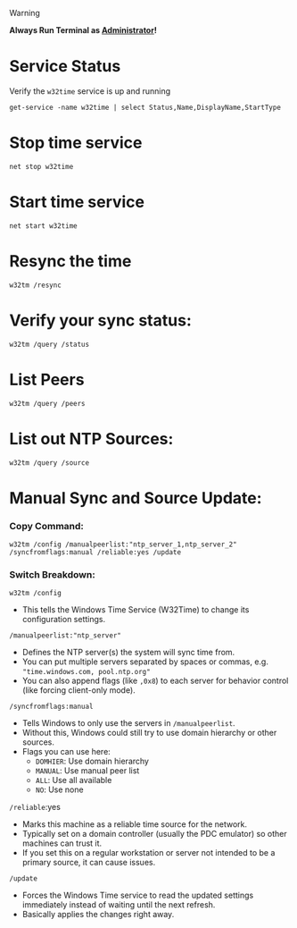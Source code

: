 > [!WARNING]
> **Always Run Terminal as <ins>Administrator</ins>!**

# Service Status
Verify the `w32time` service is up and running
```
get-service -name w32time | select Status,Name,DisplayName,StartType
```

# Stop time service 
```
net stop w32time 
```

# Start time service 
``` 
net start w32time 
```

# Resync the time 
```
w32tm /resync 
```

# Verify your sync status: 
```
w32tm /query /status 
```

# List Peers
```
w32tm /query /peers 
```

# List out NTP Sources: 
```
w32tm /query /source 
```

# Manual Sync and Source Update:
### Copy Command:
```
w32tm /config /manualpeerlist:"ntp_server_1,ntp_server_2" /syncfromflags:manual /reliable:yes /update
```
### Switch Breakdown:
`w32tm /config`
- This tells the Windows Time Service (W32Time) to change its configuration settings.

`/manualpeerlist:"ntp_server"`
- Defines the NTP server(s) the system will sync time from.
- You can put multiple servers separated by spaces or commas, e.g. `"time.windows.com, pool.ntp.org"`
- You can also append flags (like `,0x8`) to each server for behavior control (like forcing client-only mode).

`/syncfromflags:manual`
- Tells Windows to only use the servers in `/manualpeerlist`.
- Without this, Windows could still try to use domain hierarchy or other sources.
- Flags you can use here:
    - `DOMHIER`: Use domain hierarchy
    - `MANUAL`: Use manual peer list
    - `ALL`: Use all available
    - `NO`: Use none

`/reliable`:yes
- Marks this machine as a reliable time source for the network.
- Typically set on a domain controller (usually the PDC emulator) so other machines can trust it.
- If you set this on a regular workstation or server not intended to be a primary source, it can cause issues.

`/update`
- Forces the Windows Time service to read the updated settings immediately instead of waiting until the next refresh.
- Basically applies the changes right away.


